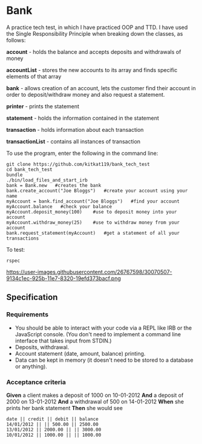 # Bank

A practice tech test, in which I have practiced OOP and TTD. I have used the Single Responsibility Principle when breaking down the classes, as follows:

__account__    - holds the balance and accepts deposits and withdrawals of money

__accountList__   - stores the new accounts to its array and finds specific elements of that array

__bank__    - allows creation of an account, lets the customer find their account in order to deposit/withdraw money and also request a statement.

__printer__    - prints the statement       

__statement__    - holds the information contained in the statement

__transaction__    - holds information about each transaction

__transactionList__    - contains all instances of transaction

To use the program, enter the following in the command line:

```
git clone https://github.com/kitkat119/bank_tech_test
cd bank_tech_test
bundle
./bin/load_files_and_start_irb
bank = Bank.new   #creates the bank
bank.create_account("Joe Bloggs")   #create your account using your name
myAccount = bank.find_account("Joe Bloggs")   #find your account
myAccount.balance   #check your balance    
myAccount.deposit_money(100)    #use to deposit money into your account
myAccount.withdraw_money(25)    #use to withdraw money from your account
bank.request_statement(myAccount)   #get a statement of all your transactions
```

To test:
```
rspec
```

https://user-images.githubusercontent.com/26767598/30070507-9134c1ec-925b-11e7-8320-19efd373bacf.png

## Specification

### Requirements

* You should be able to interact with your code via a REPL like IRB or the JavaScript console.  (You don't need to implement a command line interface that takes input from STDIN.)
* Deposits, withdrawal.
* Account statement (date, amount, balance) printing.
* Data can be kept in memory (it doesn't need to be stored to a database or anything).

### Acceptance criteria

**Given** a client makes a deposit of 1000 on 10-01-2012
**And** a deposit of 2000 on 13-01-2012
**And** a withdrawal of 500 on 14-01-2012
**When** she prints her bank statement
**Then** she would see

```
date || credit || debit || balance
14/01/2012 || || 500.00 || 2500.00
13/01/2012 || 2000.00 || || 3000.00
10/01/2012 || 1000.00 || || 1000.00
```
